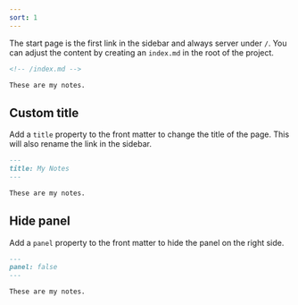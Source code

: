 ```yaml
---
sort: 1
---
```


The start page is the first link in the sidebar and always server under `/`. You can adjust the content by creating an `index.md` in the root of the project.

```markdown
<!-- /index.md -->

These are my notes.
```

## Custom title

Add a `title` property to the front matter to change the title of the page. This will also rename the link in the sidebar.

```markdown
---
title: My Notes
---

These are my notes.
```

## Hide panel

Add a `panel` property to the front matter to hide the panel on the right side.

```markdown
---
panel: false
---

These are my notes.
```
